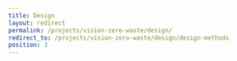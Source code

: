 ```yaml
---
title: Design
layout: redirect
permalink: /projects/vision-zero-waste/design/
redirect_to: /projects/vision-zero-waste/design/design-methods
position: 3
---
```

